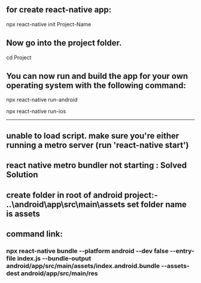 ## for create react-native app:

   npx react-native init Project-Name

## Now go into the project folder.
   cd Project

## You can now run and build the app for your own operating system with the following command:

   npx react-native run-android

   npx react-native run-ios


-----------------------------

## unable to load script. make sure you're either running a metro server (run 'react-native start')

## react native metro bundler not starting : Solved Solution

## create folder in root of android project:- ..\android\app\src\main\assets set folder name is assets

## command link:

### npx react-native bundle --platform android --dev false --entry-file index.js --bundle-output android/app/src/main/assets/index.android.bundle --assets-dest android/app/src/main/res